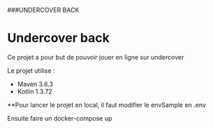 ###UNDERCOVER BACK

# Undercover back

Ce projet a pour but de pouvoir jouer en ligne sur undercover

Le projet utilise : 
- Maven 3.6.3
- Kotlin 1.3.72

**Pour lancer le projet en local,
il faut modifier le envSample en .env 

Ensuite faire un docker-compose up

